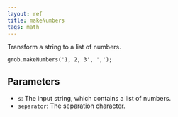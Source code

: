```yaml
---
layout: ref
title: makeNumbers
tags: math
---
```

Transform a string to a list of numbers.

    grob.makeNumbers('1, 2, 3', ',');

## Parameters
- `s`: The input string, which contains a list of numbers.
- `separator`: The separation character.
